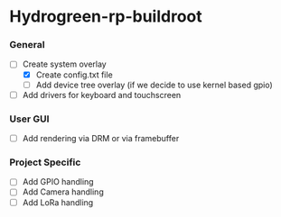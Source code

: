 # Hydrogreen-rp-buildroot

### General
- [ ] Create system overlay
    - [X] Create config.txt file
    - [ ] Add device tree overlay (if we decide to use kernel based gpio)
- [ ] Add drivers for keyboard and touchscreen

### User GUI
- [ ] Add rendering via DRM or via framebuffer

### Project Specific
- [ ] Add GPIO handling
- [ ] Add Camera handling
- [ ] Add LoRa handling